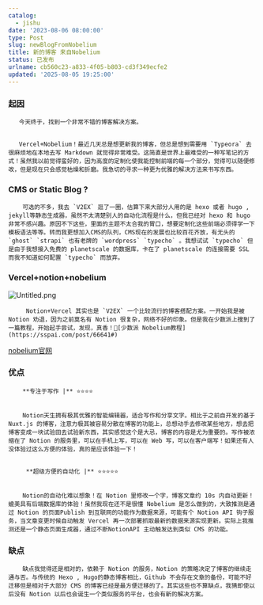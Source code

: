 ```yaml
---
catalog:
  - jishu
date: '2023-08-06 08:00:00'
type: Post
slug: newBlogFromNobelium
title: 新的博客 来自Nobelium
status: 已发布
urlname: cb560c23-a833-4f05-b803-cd3f349ecfe2
updated: '2025-08-05 19:25:00'
---
```


### 起因


       今天终于，找到一个非常不错的博客解决方案。


       Vercel+Nobelium！最近几天总是想更新我的博客，但总是想到需要用 `Typeora` 去很麻烦地在本地去写 Markdown 就觉得非常难受。这简直是世界上最难受的一种写笔记的方式！虽然我以前觉得蛮好的，因为高度的定制化使我能控制前端的每一个部分，觉得可以随便修改，但是现在只会感觉枯燥和折磨。我急切的寻求一种更为优雅的解决方法来书写东西。


### CMS or Static Blog ?


        可选的不多，我去 `V2EX` 逛了一圈，估算下来大部分人用的是 hexo 或者 hugo , jekyll等静态生成器，虽然不太清楚别人的自动化流程是什么，但我已经对 hexo 和 hugo 非常不感兴趣。原因不下这些，里面的主题不太合我的胃口，想要定制化这些前端必须得学一下模板语法等等。转而我更想加入CMS的队列，CMS现在的发展也比较百花齐放，有无头的 `ghost` `strapi` 也有老牌的 `wordpress` `typecho` 。我想试试 `typecho` 但是由于我想接入免费的 planetscale 的数据库，卡在了 planetscale 的连接需要 SSL 而我不知道如何配置 `typecho` 而放弃。


### Vercel+notion+nobelium


![Untitled.png](https://prod-files-secure.s3.us-west-2.amazonaws.com/ed141b76-e4f4-4030-b3c9-9f8f9925cc4f/0ecc86b3-acdd-477f-ab59-852a7f533d4c/Untitled.png?X-Amz-Algorithm=AWS4-HMAC-SHA256&X-Amz-Content-Sha256=UNSIGNED-PAYLOAD&X-Amz-Credential=ASIAZI2LB4667UGYYBEQ%2F20250811%2Fus-west-2%2Fs3%2Faws4_request&X-Amz-Date=20250811T151607Z&X-Amz-Expires=3600&X-Amz-Security-Token=IQoJb3JpZ2luX2VjELb%2F%2F%2F%2F%2F%2F%2F%2F%2F%2FwEaCXVzLXdlc3QtMiJIMEYCIQCv979gSzLeNjXxLlKWjMoShk0yFxYIJhlpaKeT2h57HQIhAMeeIV3r7HG%2Bq8sBnOu%2BC9EeQ4Wwtgy5cgfSUdcT9i03KogECO%2F%2F%2F%2F%2F%2F%2F%2F%2F%2F%2FwEQABoMNjM3NDIzMTgzODA1IgwaBfGErf5dDy79Dbsq3APy6evQ%2B6gi2nMxV2l95bG9wVRtTQ236yzjY4giaw%2B81Iw3s0yyEJ4KjEBAIopMyqM4VGYCWiknjgkr81ChIhWRxxfm%2B4iE9mKyxekrcMMh8CaKM90nU3mFiI8XgspxOXO35uloxEu05GKY4GVfHob35eU%2FzW7KLA4RM91hQq9YQPkj7t9dYcoHCxHmIoxjeQgRB47GebBO9SY58Rmzj%2BEx3kPOKe0n%2B4bUPkCArfUt9ojtfoMDdL1TSGFwmlcTqUuuMB2c%2BcDojrKfqiPvrsXWA2U6zhE6BGKPAXACox2f7LbC%2BK1eNNB8rN1zbHzpVVwyV%2B7za8VzDmYGGmZPQXG4g2T24QVKqk0JnwMVWGgLR100x8M%2FI7u%2FL5NBvciOoSZxkmJU%2BsCDmuHHu9mu0755vdVamjGr7%2FTFSCsWRbW%2FHWx0upF%2BEJS3rFum4QHdhH0dxLtkj6lvXQPDiDvDyfB59WD1na0gn%2FgKs9HU8OwcSXVef%2B9G49sv%2BQx96Xl1JlcWw72nP3b7i0JRTLXS1fZUloGhd5Dy6Ex03tVykIWsz4lJYCvGRWiQXVzBErzFMbI9RwK0%2F%2BXbO9infAqmXgdlEndtXCtcLa8Te1Tn%2B%2FzcKwJYRX3yBqY3183ERDCI8ufEBjqkAcoaOehBeDNKowE%2FL3R73xfhfEP2S5g8AcRlrHfNNlDJob0nhFyyeAMACSHimgQPtea7mSEb19cWTbiShvlsPay%2Fx4YbeyCNu6E9lmwOXEBij7c%2BFB4CNvxZ0ts50ZjZ5ZvZWpzTtO52b5o%2FNkcZ5OVahCGSQLZCDIwefnPwBuwi4s7CvEaQ6qoMIfKzmBfF%2BcvGeZzGkWbyk%2BpH%2FysFWzpC1bmb&X-Amz-Signature=c2a702e6e6645fa853027d53ed5346ac4f72c1d8824afbaeb675a1a742e86152&X-Amz-SignedHeaders=host&x-amz-checksum-mode=ENABLED&x-id=GetObject)


         Notion+Vercel 其实也是 `V2EX` 一个比较流行的博客搭配方案。一开始我是被 Notion 劝退，因为之前莫名有 Notion 很复杂，网络不好的印象。但是我在少数派上搜到了一篇教程，开始起手尝试，发现，真香！🔗[少数派 Nobelium教程](https://sspai.com/post/66641#) 


[nobelium官网](https://nobelium.js.org/)


### 优点


        **专注于写作 |** ⭐⭐⭐⭐


        Notion天生拥有极其优雅的智能编辑器，适合写作和分享文字。相比于之前自开发的基于Nuxt.js 的博客，注意力极其被容易分散在博客的功能上，总想动手去修改某些地方，想去把博客变成一块试验田去试验新东西，其实感觉这个是大忌，博客的内容是尤为重要的。写作被浓缩在了 Notion 的服务里，可以在手机上写，可以在 Web 写，可以在客户端写！如果还有人没体验过这么方便的体验，真的是应该体验一下！


         **超级方便的自动化 |** ⭐⭐⭐⭐⭐


        Notion的自动化难以想象！在 Notion 里修改一个字，博客文章约 10s 内自动更新！媲美具有后端数据库的体验！虽然我现在还不是很懂 Nobelium 是怎么做到的，大致推测是通过 Notion 的页面Publish 到互联网的功能作为数据来源，可能有个 Notion API 钩子服务，当文章变更时候自动触发 Vercel 再一次部署抓取最新的数据来源实现更新。实际上我推测还是一个静态页面生成器，通过不断NotionAPI 主动触发达到类似 CMS 的功能。


### 缺点


        缺点我觉得还是相对的，依赖于 Notion 的服务，Notion 的策略决定了博客的继续走通与否。与传统的 Hexo , Hugo的静态博客相比，Github 不会存在文章的备份，可能不好迁移但是相对于大部分 CMS 的博客已经是最方便迁移的了。其实这些也不算缺点，我猜即使以后没有 Notion 以后也会诞生一个类似服务的平台，也会有新的解决方案。

